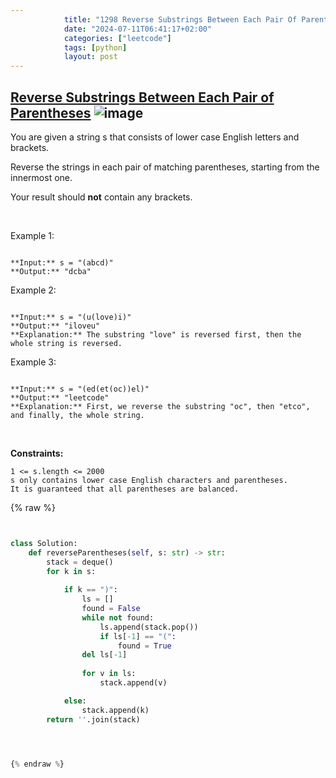 ```yaml
---
            title: "1298 Reverse Substrings Between Each Pair Of Parentheses"
            date: "2024-07-11T06:41:17+02:00"
            categories: ["leetcode"]
            tags: [python]
            layout: post
---
```

            
## [Reverse Substrings Between Each Pair of Parentheses](https://leetcode.com/problems/reverse-substrings-between-each-pair-of-parentheses) ![image](https://img.shields.io/badge/Difficulty-Medium-orange)

You are given a string s that consists of lower case English letters and brackets.

Reverse the strings in each pair of matching parentheses, starting from the innermost one.

Your result should **not** contain any brackets.

 

Example 1:

```

**Input:** s = "(abcd)"
**Output:** "dcba"

```

Example 2:

```

**Input:** s = "(u(love)i)"
**Output:** "iloveu"
**Explanation:** The substring "love" is reversed first, then the whole string is reversed.

```

Example 3:

```

**Input:** s = "(ed(et(oc))el)"
**Output:** "leetcode"
**Explanation:** First, we reverse the substring "oc", then "etco", and finally, the whole string.

```

 

**Constraints:**

	1 <= s.length <= 2000
	s only contains lower case English characters and parentheses.
	It is guaranteed that all parentheses are balanced.

{% raw %}


```python


class Solution:
    def reverseParentheses(self, s: str) -> str:
        stack = deque()
        for k in s:
            
            if k == ")":
                ls = []
                found = False
                while not found:
                    ls.append(stack.pop())
                    if ls[-1] == "(":
                        found = True
                del ls[-1]
                
                for v in ls:
                    stack.append(v)

            else:
                stack.append(k)
        return ''.join(stack)




{% endraw %}
